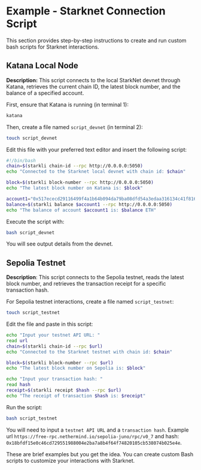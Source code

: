 # Example - Starknet Connection Script

This section provides step-by-step instructions to create and run custom bash scripts for Starknet interactions.

## Katana Local Node

**Description:** This script connects to the local StarkNet devnet through Katana, retrieves the current chain ID, the latest block number, and the balance of a specified account.

First, ensure that Katana is running (in terminal 1):

```bash
katana
```

Then, create a file named `script_devnet` (in terminal 2):

```bash
touch script_devnet
```

Edit this file with your preferred text editor and insert the following script:

```bash
#!/bin/bash
chain=$(starkli chain-id --rpc http://0.0.0.0:5050)
echo "Connected to the Starknet local devnet with chain id: $chain"

block=$(starkli block-number --rpc http://0.0.0.0:5050)
echo "The latest block number on Katana is: $block"

account1="0x517ececd29116499f4a1b64b094da79ba08dfd54a3edaa316134c41f8160973"
balance=$(starkli balance $account1 --rpc http://0.0.0.0:5050)
echo "The balance of account $account1 is: $balance ETH"
```

Execute the script with:

```bash
bash script_devnet
```

You will see output details from the devnet.

## Sepolia Testnet

**Description**: This script connects to the Sepolia testnet, reads the latest block number, and retrieves the transaction receipt for a specific transaction hash.

For Sepolia testnet interactions, create a file named `script_testnet`:

```bash
touch script_testnet
```

Edit the file and paste in this script:

```bash
echo "Input your testnet API URL: "
read url
chain=$(starkli chain-id --rpc $url)
echo "Connected to the Starknet testnet with chain id: $chain"

block=$(starkli block-number --rpc $url)
echo "The latest block number on Sepolia is: $block"

echo "Input your transaction hash: "
read hash
receipt=$(starkli receipt $hash --rpc $url)
echo "The receipt of transaction $hash is: $receipt"
```

Run the script:

```bash
bash script_testnet
```

You will need to input a `testnet API URL` and a `transaction hash`. Example 
url `https://free-rpc.nethermind.io/sepolia-juno/rpc/v0_7` and hash: `0x18bfdf15e0c46cd729551988004e2ba7a8b4f64f74820105cb538074b025e4e`.

These are brief examples but you get the idea. You can create custom Bash scripts to customize your interactions with Starknet.
